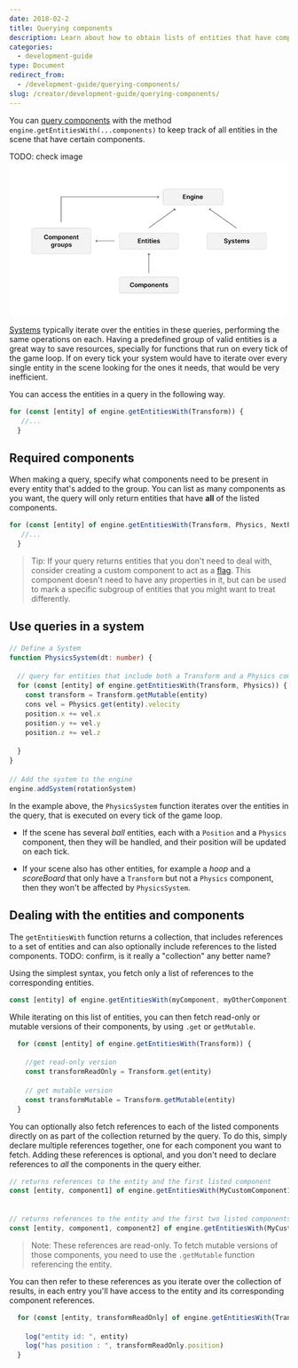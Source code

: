 ```yaml
---
date: 2018-02-2
title: Querying components
description: Learn about how to obtain lists of entities that have components in common, to make checking or updating them easier.
categories:
  - development-guide
type: Document
redirect_from:
  - /development-guide/querying-components/
slug: /creator/development-guide/querying-components/
---
```




You can [query components](/creator/development-guide/querying-components) with the method `engine.getEntitiesWith(...components)` to keep track of all entities in the scene that have certain components.


TODO: check image
![](/images/media/ecs-big-picture-w-compgroup.png)


[Systems](/creator/development-guide/systems) typically iterate over the entities in these queries, performing the same operations on each. Having a predefined group of valid entities is a great way to save resources, specially for functions that run on every tick of the game loop. If on every tick your system would have to iterate over every single entity in the scene looking for the ones it needs, that would be very inefficient.

You can access the entities in a query in the following way. 

```ts
for (const [entity] of engine.getEntitiesWith(Transform)) {
   //...
  }
```

## Required components

When making a query, specify what components need to be present in every entity that's added to the group. You can list as many components as you want, the query will only return entities that have **all** of the listed components.

```ts
for (const [entity] of engine.getEntitiesWith(Transform, Physics, NextPosition)) {
   //...
  }
```

> Tip: If your query returns entities that you don't need to deal with, consider creating a custom component to act as a [flag](/creator/development-guide/entities-components#components-as-flags). This component doesn't need to have any properties in it, but can be used to mark a specific subgroup of entities that you might want to treat differently.

## Use queries in a system

```ts
// Define a System
function PhysicsSystem(dt: number) {

  // query for entities that include both a Transform and a Physics component
  for (const [entity] of engine.getEntitiesWith(Transform, Physics)) {
    const transform = Transform.getMutable(entity)
	cons vel = Physics.get(entity).velocity
	position.x += vel.x
	position.y += vel.y
	position.z += vel.z

  }
}

// Add the system to the engine
engine.addSystem(rotationSystem)

```

In the example above, the `PhysicsSystem` function iterates over the entities in the query, that is executed on every tick of the game loop.

- If the scene has several _ball_ entities, each with a `Position` and a `Physics` component, then they will be handled, and their position will be updated on each tick.

- If your scene also has other entities, for example a _hoop_ and a _scoreBoard_ that only have a `Transform` but not a `Physics` component, then they won't be affected by `PhysicsSystem`.


## Dealing with the entities and components



The `getEntitiesWith` function returns a collection, that includes references to a set of entities and can also optionally include references to the listed components.
TODO: confirm, is it really a "collection" any better name?


Using the simplest syntax, you fetch only a list of references to the corresponding entities.

```ts
const [entity] of engine.getEntitiesWith(myComponent, myOtherComponent)
```

While iterating on this list of entities, you can then fetch read-only or mutable versions of their components, by using `.get` or `getMutable`.

```ts
  for (const [entity] of engine.getEntitiesWith(Transform)) {

	//get read-only version
	const transformReadOnly = Transform.get(entity)

	// get mutable version
    const transformMutable = Transform.getMutable(entity)
  }
```

You can optionally also fetch references to each of the listed components directly on as part of the collection returned by the query. To do this, simply declare multiple references together, one for each component you want to fetch. Adding these references is optional, and you don't need to declare references to _all_ the components in the query either.

```ts
// returns references to the entity and the first listed component
const [entity, component1] of engine.getEntitiesWith(MyCustomComponent1, MyCustomComponent2)


// returns references to the entity and the first two listed components
const [entity, component1, component2] of engine.getEntitiesWith(MyCustomComponent1, MyCustomComponent2)
```

> Note: These references are read-only. To fetch mutable versions of those components, you need to use the `.getMutable` function referencing the entity.

You can then refer to these references as you iterate over the collection of results, in each entry you'll have access to the entity and its corresponding component references.


```ts
  for (const [entity, transformReadOnly] of engine.getEntitiesWith(Transform)) {

	log("entity id: ", entity)
	log("has position : ", transformReadOnly.position)
  }
```
